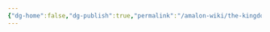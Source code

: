```yaml
---
{"dg-home":false,"dg-publish":true,"permalink":"/amalon-wiki/the-kingdoms/gilded-juval/4-geography/","dgPassFrontmatter":true,"noteIcon":""}
---
```


